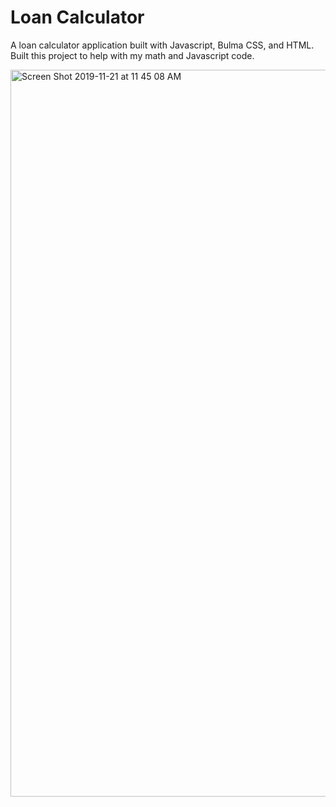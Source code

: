 # Loan Calculator

A loan calculator application built with Javascript, Bulma CSS, and HTML.
Built this project to help with my math and Javascript code.

<img width="1163" alt="Screen Shot 2019-11-21 at 11 45 08 AM" src="https://user-images.githubusercontent.com/43705850/69371471-bd3e8a00-0c54-11ea-9952-3972b24c63ac.png">

